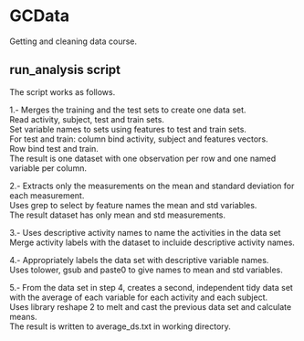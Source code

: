 # GCData
Getting and cleaning data course.

## run_analysis script

The script works as follows.

1.- Merges the training and the test sets to create one data set.  
Read activity, subject, test and train sets.  
Set variable names to sets using features to test and train sets.  
For test and train: column bind activity, subject and features vectors.  
Row bind test and train.  
The result is one dataset with one observation per row and one named variable per column.

2.- Extracts only the measurements on the mean and standard deviation for each measurement.  
Uses grep to select by feature names the mean and std variables.  
The result dataset has only mean and std measurements.

3.- Uses descriptive activity names to name the activities in the data set  
Merge activity labels with the dataset to incluide descriptive activity names.

4.- Appropriately labels the data set with descriptive variable names.  
Uses tolower, gsub and paste0 to give names to mean and std variables.

5.- From the data set in step 4, creates a second, independent tidy data set with the average of each variable for each activity and each subject.  
Uses library reshape 2 to melt and cast the previous data set and calculate means.  
The result is written to average_ds.txt in working directory.
